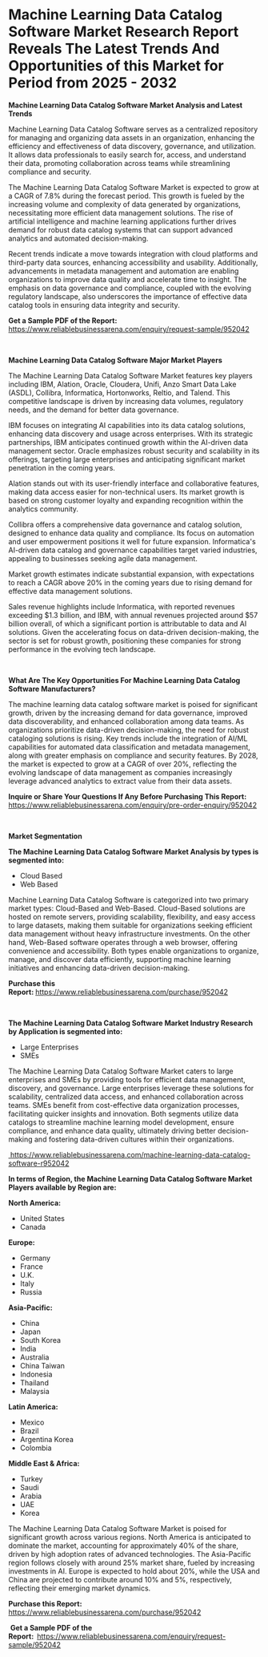 <p><h1>Machine Learning Data Catalog Software Market Research Report Reveals The Latest Trends And Opportunities of this Market for Period from 2025 - 2032</h1></p><p><strong>Machine Learning Data Catalog Software Market Analysis and Latest Trends</strong></p>
<p><p>Machine Learning Data Catalog Software serves as a centralized repository for managing and organizing data assets in an organization, enhancing the efficiency and effectiveness of data discovery, governance, and utilization. It allows data professionals to easily search for, access, and understand their data, promoting collaboration across teams while streamlining compliance and security.</p><p>The Machine Learning Data Catalog Software Market is expected to grow at a CAGR of 7.8% during the forecast period. This growth is fueled by the increasing volume and complexity of data generated by organizations, necessitating more efficient data management solutions. The rise of artificial intelligence and machine learning applications further drives demand for robust data catalog systems that can support advanced analytics and automated decision-making.</p><p>Recent trends indicate a move towards integration with cloud platforms and third-party data sources, enhancing accessibility and usability. Additionally, advancements in metadata management and automation are enabling organizations to improve data quality and accelerate time to insight. The emphasis on data governance and compliance, coupled with the evolving regulatory landscape, also underscores the importance of effective data catalog tools in ensuring data integrity and security.</p></p>
<p><strong>Get a Sample PDF of the Report:&nbsp;</strong> <a href="https://www.reliablebusinessarena.com/enquiry/request-sample/952042?utm_campaign=3276&utm_medium=2&utm_source=Github&utm_content=ia&utm_term=17042025&utm_id=machine-learning-data-catalog-software">https://www.reliablebusinessarena.com/enquiry/request-sample/952042</a></p>
<p>&nbsp;</p>
<p><strong>Machine Learning Data Catalog Software Major Market Players</strong></p>
<p><p>The Machine Learning Data Catalog Software Market features key players including IBM, Alation, Oracle, Cloudera, Unifi, Anzo Smart Data Lake (ASDL), Collibra, Informatica, Hortonworks, Reltio, and Talend. This competitive landscape is driven by increasing data volumes, regulatory needs, and the demand for better data governance.</p><p>IBM focuses on integrating AI capabilities into its data catalog solutions, enhancing data discovery and usage across enterprises. With its strategic partnerships, IBM anticipates continued growth within the AI-driven data management sector. Oracle emphasizes robust security and scalability in its offerings, targeting large enterprises and anticipating significant market penetration in the coming years.</p><p>Alation stands out with its user-friendly interface and collaborative features, making data access easier for non-technical users. Its market growth is based on strong customer loyalty and expanding recognition within the analytics community.</p><p>Collibra offers a comprehensive data governance and catalog solution, designed to enhance data quality and compliance. Its focus on automation and user empowerment positions it well for future expansion. Informatica's AI-driven data catalog and governance capabilities target varied industries, appealing to businesses seeking agile data management.</p><p>Market growth estimates indicate substantial expansion, with expectations to reach a CAGR above 20% in the coming years due to rising demand for effective data management solutions.</p><p>Sales revenue highlights include Informatica, with reported revenues exceeding $1.3 billion, and IBM, with annual revenues projected around $57 billion overall, of which a significant portion is attributable to data and AI solutions. Given the accelerating focus on data-driven decision-making, the sector is set for robust growth, positioning these companies for strong performance in the evolving tech landscape.</p></p>
<p>&nbsp;</p>
<p><strong>What Are The Key Opportunities For Machine Learning Data Catalog Software Manufacturers?</strong></p>
<p><p>The machine learning data catalog software market is poised for significant growth, driven by the increasing demand for data governance, improved data discoverability, and enhanced collaboration among data teams. As organizations prioritize data-driven decision-making, the need for robust cataloging solutions is rising. Key trends include the integration of AI/ML capabilities for automated data classification and metadata management, along with greater emphasis on compliance and security features. By 2028, the market is expected to grow at a CAGR of over 20%, reflecting the evolving landscape of data management as companies increasingly leverage advanced analytics to extract value from their data assets.</p></p>
<p><strong>Inquire or Share Your Questions If Any Before Purchasing This Report:</strong> <a href="https://www.reliablebusinessarena.com/enquiry/pre-order-enquiry/952042?utm_campaign=3276&utm_medium=2&utm_source=Github&utm_content=ia&utm_term=17042025&utm_id=machine-learning-data-catalog-software">https://www.reliablebusinessarena.com/enquiry/pre-order-enquiry/952042</a></p>
<p>&nbsp;</p>
<p><strong>Market Segmentation</strong></p>
<p><strong>The Machine Learning Data Catalog Software Market Analysis by types is segmented into:</strong></p>
<p><ul><li>Cloud Based</li><li>Web Based</li></ul></p>
<p><p>Machine Learning Data Catalog Software is categorized into two primary market types: Cloud-Based and Web-Based. Cloud-Based solutions are hosted on remote servers, providing scalability, flexibility, and easy access to large datasets, making them suitable for organizations seeking efficient data management without heavy infrastructure investments. On the other hand, Web-Based software operates through a web browser, offering convenience and accessibility. Both types enable organizations to organize, manage, and discover data efficiently, supporting machine learning initiatives and enhancing data-driven decision-making.</p></p>
<p><strong>Purchase this Report:&nbsp;</strong><a href="https://www.reliablebusinessarena.com/purchase/952042?utm_campaign=3276&utm_medium=2&utm_source=Github&utm_content=ia&utm_term=17042025&utm_id=machine-learning-data-catalog-software">https://www.reliablebusinessarena.com/purchase/952042</a></p>
<p>&nbsp;</p>
<p><strong>The Machine Learning Data Catalog Software Market Industry Research by Application is segmented into:</strong></p>
<p><ul><li>Large Enterprises</li><li>SMEs</li></ul></p>
<p><p>The Machine Learning Data Catalog Software Market caters to large enterprises and SMEs by providing tools for efficient data management, discovery, and governance. Large enterprises leverage these solutions for scalability, centralized data access, and enhanced collaboration across teams. SMEs benefit from cost-effective data organization processes, facilitating quicker insights and innovation. Both segments utilize data catalogs to streamline machine learning model development, ensure compliance, and enhance data quality, ultimately driving better decision-making and fostering data-driven cultures within their organizations.</p></p>
<p><a href="https://www.reliablebusinessarena.com/machine-learning-data-catalog-software-r952042?utm_campaign=3276&utm_medium=2&utm_source=Github&utm_content=ia&utm_term=17042025&utm_id=machine-learning-data-catalog-software">&nbsp;https://www.reliablebusinessarena.com/machine-learning-data-catalog-software-r952042</a></p>
<p><strong>In terms of Region, the Machine Learning Data Catalog Software Market Players available by Region are:</strong></p>
<p>
    <p> <strong> North America: </strong>
        <ul>
            <li>United States</li>
            <li>Canada</li>
        </ul>
        </p> 
    <p> <strong> Europe: </strong>
        <ul>
            <li>Germany</li>
            <li>France</li>
            <li>U.K.</li>
            <li>Italy</li>
            <li>Russia</li>
        </ul>
        </p> 
    <p> <strong> Asia-Pacific: </strong>
        <ul>
            <li>China</li>
            <li>Japan</li>
            <li>South Korea</li>
            <li>India</li>
            <li>Australia</li>
            <li>China Taiwan</li>
            <li>Indonesia</li>
            <li>Thailand</li>
            <li>Malaysia</li>
        </ul>
        </p> 
    <p> <strong> Latin America: </strong>
        <ul>
            <li>Mexico</li>
            <li>Brazil</li>
            <li>Argentina Korea</li>
            <li>Colombia</li>
        </ul>
        </p> 
    <p> <strong> Middle East & Africa: </strong>
        <ul>
            <li>Turkey</li>
            <li>Saudi</li>
            <li>Arabia</li>
            <li>UAE</li>
            <li>Korea</li>
        </ul>
    </p>
    </p>
<p><p>The Machine Learning Data Catalog Software Market is poised for significant growth across various regions. North America is anticipated to dominate the market, accounting for approximately 40% of the share, driven by high adoption rates of advanced technologies. The Asia-Pacific region follows closely with around 25% market share, fueled by increasing investments in AI. Europe is expected to hold about 20%, while the USA and China are projected to contribute around 10% and 5%, respectively, reflecting their emerging market dynamics.</p></p>
<p><strong>Purchase this Report: </strong><a href="https://www.reliablebusinessarena.com/purchase/952042?utm_campaign=3276&utm_medium=2&utm_source=Github&utm_content=ia&utm_term=17042025&utm_id=machine-learning-data-catalog-software">https://www.reliablebusinessarena.com/purchase/952042</a></p>
<p>&nbsp;<strong>Get a Sample PDF of the Report:&nbsp;&nbsp;</strong><a href="https://www.reliablebusinessarena.com/enquiry/request-sample/952042?utm_campaign=3276&utm_medium=2&utm_source=Github&utm_content=ia&utm_term=17042025&utm_id=machine-learning-data-catalog-software">https://www.reliablebusinessarena.com/enquiry/request-sample/952042</a></p>
<p><strong></strong></p>
<p><p></p><p></p><p></p></p>